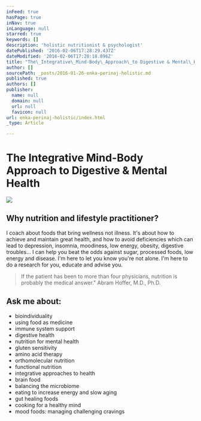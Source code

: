 ```yaml
---
inFeed: true
hasPage: true
inNav: true
inLanguage: null
starred: true
keywords: []
description: 'holistic nutritionist & psychologist'
datePublished: '2016-02-06T17:28:29.437Z'
dateModified: '2016-02-06T17:28:18.896Z'
title: "The\_Integrative\_Mind-Body\_Approach\_to Digestive & Mental\_Health"
author: []
sourcePath: _posts/2016-01-26-enka-perinaj-holistic.md
published: true
authors: []
publisher:
  name: null
  domain: null
  url: null
  favicon: null
url: enka-perinaj-holistic/index.html
_type: Article

---
```

# The Integrative Mind-Body Approach to Digestive & Mental Health
![](https://s3-us-west-2.amazonaws.com/the-grid-img/p/6aefe087323d798d64a833e882c62be02ba3cf56.jpg)

## Why nutrition and lifestyle practitioner?

I coach about foods that bring wellness not illness. It's about how to achieve and maintain great health, and how to avoid deficiencies which can lead to depression, insomnia, moodiness, low energy, obesity, digestive troubles... I can help you beat the odds against sugar, processed foods, low energy and disease. I'm here to let you know you're not alone. I'm here to do a research for you, educate and advise you. 
> 
> If the patient has been to more than four physicians, nutrition is probably the medical answer." Abram Hoffer, M.D., Ph.D.

## Ask me about: 

* bioindividuality
* using food as medicine
* immune system support
* digestive health
* nutrition for mental health
* gluten sensitivity
* amino acid therapy
* orthomolecular nutrition
* functional nutrition
* integrative approaches to health
* brain food
* balancing the microbiome
* eating to increase energy and slow aging
* gut healing foods
* cooking for a healthy mind
* mood foods: managing challenging cravings